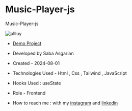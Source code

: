  
# Music-Player-js
Music-Player-js





![pllluy](https://github.com/user-attachments/assets/bea90a58-bf18-43d6-a95c-b0fea1aad017)










- [Demo Project](https://sabaasgarian.github.io/Music-Player-js/)

- Developed by Saba Asgarian

- Created - 2024-08-01

- Technologies Used - Html , Css , Tailwind , JavaScript

- Hooks Used : useState 

- Role - Frontend

- How to reach me : with my [instagram](https://www.instagram.com/saba_asgarian_web?igsh=M2Z2dTU3cHFmeW1o&utm_source=qr) and [linkedin](https://www.linkedin.com/in/saba-asgarian-69161088?utm_source=share&utm_campaign=share_via&utm_content=profile&utm_medium=ios_app) 


